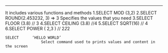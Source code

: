 ******

It includes various functions and methods
	1.SELECT  MOD (3,2)
	2.SELECT  ROUND(2.453232, 3)  => 3 Specifies the values that you need 
	3.SELECT  FLOOR (3.8)            //  3
	4.SELECT  CEILING  (3.8)       //4
	5.SELECT  SQRT(16)                // 4
	6.SELECT   POWER ( 2,3 )     // 2*2*2
	
	SELECT      ‘HELLO WORLD’
					Select command used to prints values and content in the screen
	
	
	
	
	